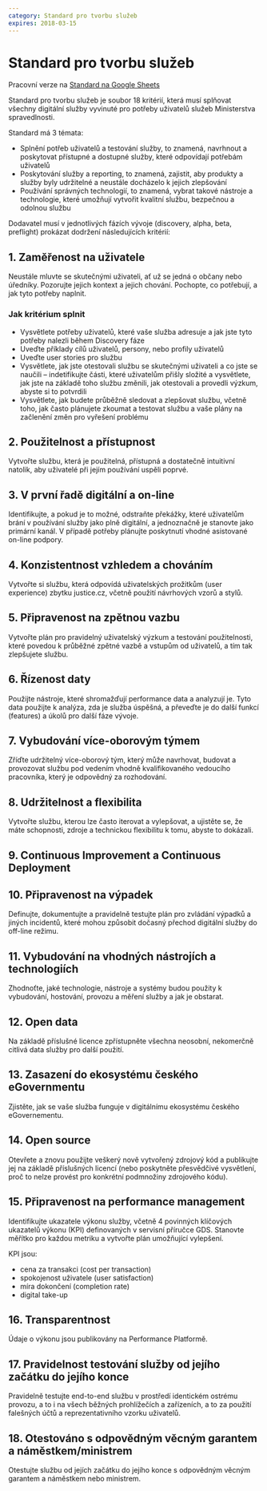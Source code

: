 ```yaml
---
category: Standard pro tvorbu služeb
expires: 2018-03-15
---
```

# Standard pro tvorbu služeb

Pracovní verze na [Standard na Google Sheets](https://docs.google.com/spreadsheets/d/1zOePDF3pe7ngJe-_ddr71HcPNxNX7F5ZnSA0iNzrR8c/edit?usp=sharing)

Standard pro tvorbu služeb je soubor 18 kritérií, která musí splňovat všechny digitální služby vyvinuté pro potřeby uživatelů služeb Ministerstva spravedlnosti.

Standard má 3 témata:
- Splnění potřeb uživatelů a testování služby, to znamená, navrhnout a poskytovat přístupné a dostupné služby, které odpovídají potřebám uživatelů
- Poskytování služby a reporting, to znamená, zajistit, aby produkty a služby byly udržitelné a neustále docházelo k jejich zlepšování
- Používání správných technologií, to znamená, vybrat takové nástroje a technologie, které umožňují vytvořit kvalitní službu, bezpečnou a odolnou službu

Dodavatel musí v jednotlivých fázích vývoje (discovery, alpha, beta, preflight) prokázat dodržení následujících kritérií:

## 1. Zaměřenost na uživatele

Neustále mluvte se skutečnými uživateli, ať už se jedná o občany nebo úředníky. Pozorujte jejich kontext a jejich chování. Pochopte, co potřebují, a jak tyto potřeby naplnit.

### Jak kritérium splnit

* Vysvětlete potřeby uživatelů, které vaše služba adresuje a jak jste tyto potřeby nalezli během Discovery fáze
* Uveďte příklady cílů uživatelů, persony, nebo profily uživatelů
* Uveďte user stories pro službu
* Vysvětlete, jak jste otestovali službu se skutečnými uživateli a co jste se naučili – indetifikujte části, které uživatelům přišly složité a vysvětlete, jak jste na základě toho službu změnili, jak otestovali a provedli výzkum, abyste si to potvrdili
* Vysvětlete, jak budete průběžně sledovat a zlepšovat službu, včetně toho, jak často plánujete zkoumat a testovat službu a vaše plány na začlenění změn pro vyřešení problému

## 2. Použitelnost a přístupnost

Vytvořte službu, která je použitelná, přístupná a dostatečně intuitivní natolik, aby uživatelé při jejím používání uspěli poprvé.

## 3. V první řadě digitální a on-line

Identifikujte, a pokud je to možné, odstraňte překážky, které uživatelům brání v používání služby jako plně digitální, a jednoznačně je stanovte jako primární kanál. V případě potřeby plánujte poskytnutí vhodné asistované on-line podpory.

## 4. Konzistentnost vzhledem a chováním

Vytvořte si službu, která odpovídá uživatelských prožitkům (user experience) zbytku justice.cz, včetně použití návrhových vzorů a stylů.

## 5. Připravenost na zpětnou vazbu

Vytvořte plán pro pravidelný uživatelský výzkum a testování použitelnosti, které povedou k průběžné zpětné vazbě a vstupům od uživatelů, a tím tak zlepšujete službu.

## 6. Řízenost daty

Použijte nástroje, které shromažďují performance data a analyzují je. Tyto data použijte k analýza, zda je služba úspěšná, a převeďte je do další funkcí (features) a úkolů pro další fáze vývoje.

## 7. Vybudování více-oborovým týmem

Zříďte udržitelný více-oborový tým, který může navrhovat, budovat a provozovat službu pod vedením vhodně kvalifikovaného vedoucího pracovníka, který je odpovědný za rozhodování.

## 8. Udržitelnost a flexibilita

Vytvořte službu, kterou lze často iterovat a vylepšovat, a ujistěte se, že máte schopnosti, zdroje a technickou flexibilitu k tomu, abyste to dokázali.

## 9. Continuous Improvement a Continuous Deployment

## 10. Připravenost na výpadek

Definujte, dokumentujte a pravidelně testujte plán pro zvládání výpadků a jiných incidentů, které mohou způsobit dočasný přechod digitální služby do off-line režimu.

## 11. Vybudování na vhodných nástrojích a technologiích

Zhodnoťte, jaké technologie, nástroje a systémy budou použity k vybudování, hostování, provozu a měření služby a jak je obstarat.

## 12. Open data

Na základě příslušné licence zpřístupněte všechna neosobní, nekomerčně citlivá data služby pro další použití.

## 13. Zasazení do ekosystému českého eGovernmentu

Zjistěte, jak se vaše služba funguje v digitálnímu ekosystému českého eGovernementu.

## 14. Open source

Otevřete a znovu použijte veškerý nově vytvořený zdrojový kód a publikujte jej na základě příslušných licencí (nebo poskytněte přesvědčivé vysvětlení, proč to nelze provést pro konkrétní podmnožiny zdrojového kódu).

## 15. Připravenost na performance management

Identifikujte ukazatele výkonu služby, včetně 4 povinných klíčových ukazatelů výkonu (KPI) definovaných v servisní příručce GDS. Stanovte měřítko pro každou metriku a vytvořte plán umožňující vylepšení.

KPI jsou:

- cena za transakci (cost per transaction)
- spokojenost uživatele (user satisfaction)
- míra dokončení (completion rate)
- digital take-up

## 16. Transparentnost

Údaje o výkonu jsou publikovány na Performance Platformě.

## 17. Pravidelnost testování služby od jejího začátku do jejího konce

Pravidelně testujte end-to-end službu v prostředí identickém ostrému provozu, a to i na všech běžných prohlížečích a zařízeních, a to za použití falešných účtů a reprezentativního vzorku uživatelů.

## 18. Otestováno s odpovědným věcným garantem a náměstkem/ministrem

Otestujte službu od jejích začátku do jejího konce s odpovědným věcným garantem a náměstkem nebo ministrem.